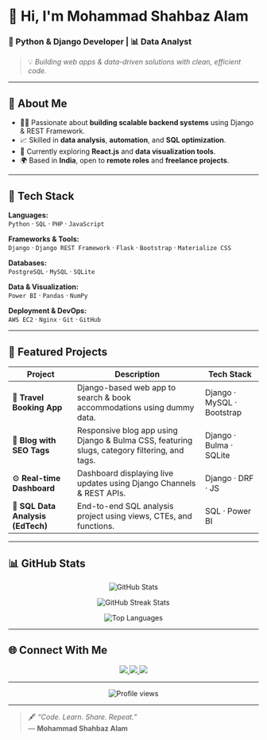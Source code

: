 

# 👋 Hi, I'm Mohammad Shahbaz Alam  

### 🐍 Python & Django Developer | 📊 Data Analyst  

> 💡 _Building web apps & data-driven solutions with clean, efficient code._

---

## 🚀 About Me  

- 🧑‍💻 Passionate about **building scalable backend systems** using Django & REST Framework.  
- 📈 Skilled in **data analysis**, **automation**, and **SQL optimization**.  
- 🎯 Currently exploring **React.js** and **data visualization tools**.  
- 🌍 Based in **India**, open to **remote roles** and **freelance projects**.  

---

## 🧰 Tech Stack  

**Languages:**  
`Python` · `SQL` · `PHP` · `JavaScript`

**Frameworks & Tools:**  
`Django` · `Django REST Framework` · `Flask` · `Bootstrap` · `Materialize CSS`

**Databases:**  
`PostgreSQL` · `MySQL` · `SQLite`

**Data & Visualization:**  
`Power BI` · `Pandas` · `NumPy`

**Deployment & DevOps:**  
`AWS EC2` · `Nginx` · `Git` · `GitHub`

---

## 📂 Featured Projects  

| Project | Description | Tech Stack |
|----------|--------------|------------|
| 🏨 **Travel Booking App** | Django-based web app to search & book accommodations using dummy data. | Django · MySQL · Bootstrap |
| 📰 **Blog with SEO Tags** | Responsive blog app using Django & Bulma CSS, featuring slugs, category filtering, and tags. | Django · Bulma · SQLite |
| ⚙️ **Real-time Dashboard** | Dashboard displaying live updates using Django Channels & REST APIs. | Django · DRF · JS |
| 🧮 **SQL Data Analysis (EdTech)** | End-to-end SQL analysis project using views, CTEs, and functions. | SQL · Power BI |

---

## 📊 GitHub Stats  

<p align="center">
  <img src="https://github-readme-stats.vercel.app/api?username=shahbaz-pycread&show_icons=true&theme=tokyonight" alt="GitHub Stats" />
</p>

<p align="center">
  <img src="https://github-readme-streak-stats.herokuapp.com/?user=shahbaz-pycread&theme=tokyonight" alt="GitHub Streak Stats" />
</p>

<p align="center">
  <img src="https://github-readme-stats.vercel.app/api/top-langs/?username=shahbaz-pycread&layout=compact&theme=tokyonight" alt="Top Languages" />
</p>


---

## 🌐 Connect With Me  

<p align="center">
  <a href="https://www.linkedin.com/in/mohammadshahbazalam">
    <img src="https://img.shields.io/badge/LinkedIn-0077B5?logo=linkedin&logoColor=white" />
  </a>
  <a href="mailto:shahbaz.devinfo@gmail.com">
    <img src="https://img.shields.io/badge/Email-D14836?logo=gmail&logoColor=white" />
  </a>
  <a href="https://github.com/mohammadshahbazalam">
    <img src="https://img.shields.io/badge/Portfolio-24292e?logo=githubpages&logoColor=white" />
  </a>
</p>

---

<p align="center">
  <img src="https://komarev.com/ghpvc/?username=mohammadshahbazalam&style=for-the-badge&color=blueviolet" alt="Profile views"/>
</p>

---

> 🖋️ _“Code. Learn. Share. Repeat.”_  
> — **Mohammad Shahbaz Alam**

